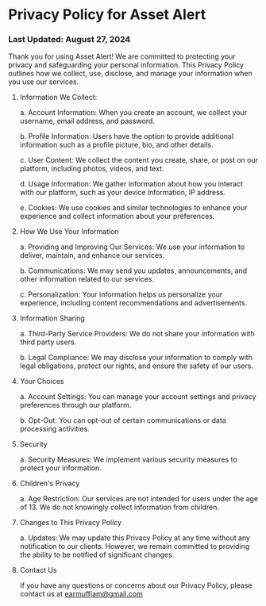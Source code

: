 # Privacy Policy for Asset Alert

### Last Updated: August 27, 2024

Thank you for using Asset Alert! We are committed to protecting your privacy and safeguarding your personal information. This Privacy Policy outlines how we collect, use, disclose, and manage your information when you use our services.

1. Information We Collect:

   a. Account Information: When you create an account, we collect your username, email address, and password.

   b. Profile Information: Users have the option to provide additional information such as a profile picture, bio, and other details.

   c. User Content: We collect the content you create, share, or post on our platform, including photos, videos, and text.

   d. Usage Information: We gather information about how you interact with our platform, such as your device information, IP address.

   e. Cookies: We use cookies and similar technologies to enhance your experience and collect information about your preferences.

2. How We Use Your Information

   a. Providing and Improving Our Services: We use your information to deliver, maintain, and enhance our services.

   b. Communications: We may send you updates, announcements, and other information related to our services.

   c. Personalization: Your information helps us personalize your experience, including content recommendations and advertisements.

3. Information Sharing

   a. Third-Party Service Providers: We do not share your information with third party users.

   b. Legal Compliance: We may disclose your information to comply with legal obligations, protect our rights, and ensure the safety of our users.

4. Your Choices

   a. Account Settings: You can manage your account settings and privacy preferences through our platform.

   b. Opt-Out: You can opt-out of certain communications or data processing activities.

5. Security

   a. Security Measures: We implement various security measures to protect your information.

6. Children's Privacy

   a. Age Restriction: Our services are not intended for users under the age of 13. We do not knowingly collect information from children.

7. Changes to This Privacy Policy

   a. Updates: We may update this Privacy Policy at any time without any notification to our clients. However, we remain committed to providing the ability to be notified of significant changes.

8. Contact Us

   If you have any questions or concerns about our Privacy Policy, please contact us at earmuffjam@gmail.com
